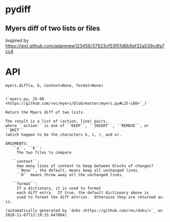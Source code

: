 # pydiff 

Myers diff of two lists or files
---------------------------------

Inspired by
https://gist.github.com/adamnew123456/37923cf53f51d6b9af32a539cdfa7cc4

API
===

``myers.diff(a, b, context=None, format=None)``
~~~~~~~~~~~~~~~~~~~~~~~~~~~~~~~~~~~~~~~~~~~~~~~

(`myers.py, 25-60 <https://github.com/rec/myers/blob/master/myers.py#L25-L60>`_)

Return the Myers diff of two lists.

The result is a list of (action, line) pairs,
where ``action`` is one of ``KEEP``, ``INSERT``, ``REMOVE``, or ``OMIT``
(which happen to be the characters k, i, r, and o).

ARGUMENTS:
   ``a``, ``b``:
     The two files to compare

   ``context``:
     How many lines of context to keep between blocks of changes?
     ``None``, the default, means keep all unchanged lines.
     ``0`` means throw away all the unchanged lines.

   ``format``:
     If a dictionary, it is used to format
     each diff entry.  If true, the default dictionary above is
     used to format the diff entries.  Otherwise they are returned as-is.

(automatically generated by `doks <https://github.com/rec/doks/>`_ on 2020-11-07T12:19:33.047064)
